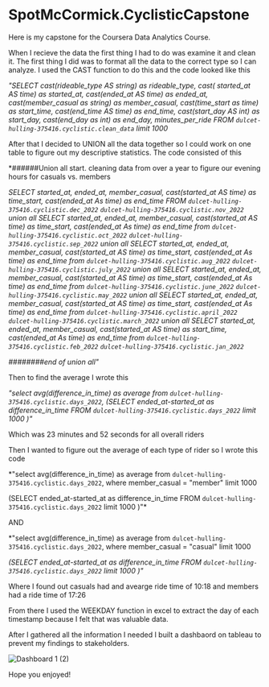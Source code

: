 # SpotMcCormick.CyclisticCapstone
Here is my capstone for the Coursera Data Analytics Course. 

When I recieve the data the first thing I had to do was examine it and clean it. The first thing I did was to format all the data to the correct type so I can analyze. I used the CAST function to do this and the code looked like this 

*"SELECT cast(rideable_type AS string) as rideable_type, cast( started_at AS time) as started_at, cast(ended_at AS time) as ended_at, cast(member_casual as string) as member_casual, cast(time_start as time) as start_time, cast(end_time AS time) as end_time, cast(start_day AS int) as start_day, cast(end_day as int) as end_day, minutes_per_ride
 FROM `dulcet-hulling-375416.cyclistic.clean_data` limit 1000*
 
 After that I decided to UNION all the data together so I could work on one table to figure out my descriptive statistics. The code consisted of this 
 
 *######Union all start. cleaning data from over a year to figure our evening hours for casuals vs. members

*SELECT started_at, ended_at, member_casual, cast(started_at AS time) as time_start, cast(ended_at As time) as end_time 
 FROM `dulcet-hulling-375416.cyclistic.dec_2022` `dulcet-hulling-375416.cyclistic.nov_2022` 
 union all
SELECT started_at, ended_at, member_casual, cast(started_at AS time) as time_start, cast(ended_at As time) as end_time 
 from `dulcet-hulling-375416.cyclistic.oct_2022` `dulcet-hulling-375416.cyclistic.sep_2022` 
 union all
 SELECT started_at, ended_at, member_casual, cast(started_at AS time) as time_start, cast(ended_at As time) as end_time 
 from `dulcet-hulling-375416.cyclistic.aug_2022` `dulcet-hulling-375416.cyclistic.july_2022`
 union all 
 SELECT started_at, ended_at, member_casual, cast(started_at AS time) as time_start, cast(ended_at As time) as end_time 
 from `dulcet-hulling-375416.cyclistic.june_2022` `dulcet-hulling-375416.cyclistic.may_2022`
 union all
 SELECT started_at, ended_at, member_casual, cast(started_at AS time) as time_start, cast(ended_at As time) as end_time 
 from `dulcet-hulling-375416.cyclistic.april_2022`
 `dulcet-hulling-375416.cyclistic.march_2022`
 union all
SELECT started_at, ended_at, member_casual, cast(started_at AS time) as start_time, cast(ended_at As time) as end_time 
  from `dulcet-hulling-375416.cyclistic.feb_2022` `dulcet-hulling-375416.cyclistic.jan_2022`*
  
  *########end of union all"*
  
  
Then to find the average I wrote this 
  
  
  *"select avg(difference_in_time) as average
from `dulcet-hulling-375416.cyclistic.days_2022`,
(SELECT  ended_at-started_at as difference_in_time
FROM `dulcet-hulling-375416.cyclistic.days_2022` limit 1000
)"*
 
 Which was 23 minutes and 52 seconds for all overall riders
 
 Then I wanted to figure out the average of each type of rider so I wrote this code


*"select avg(difference_in_time) as average
from `dulcet-hulling-375416.cyclistic.days_2022`,
 where member_casual = "member" limit 1000

(SELECT  ended_at-started_at as difference_in_time
FROM `dulcet-hulling-375416.cyclistic.days_2022`  limit 1000
)"*

AND

*"select avg(difference_in_time) as average
from `dulcet-hulling-375416.cyclistic.days_2022`,
 where member_casual = "casual" limit 1000

*(SELECT  ended_at-started_at as difference_in_time
FROM `dulcet-hulling-375416.cyclistic.days_2022`  limit 1000
)"*


Where I found out casuals had and avearge ride time of 10:18 and members had a ride time of 17:26
 
From there I used the WEEKDAY function in excel to extract the day of each timestamp because I felt that was valuable data. 
 
After I gathered all the information I needed I built a dashbaord on tableau to prevent my findings to stakeholders. 

 
![Dashboard 1 (2)](https://github.com/SpotMcCormick/SpotMcCormick.CyclisticCapstone/assets/132832823/5c79a15b-77af-4311-97af-9567048a1269)


Hope you enjoyed!


 
